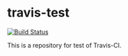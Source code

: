 # travis-test
[![Build Status](https://travis-ci.org/kagemiku/travis-test.svg)](https://travis-ci.org/kagemiku/travis-test)

This is a repository for test of Travis-CI.
